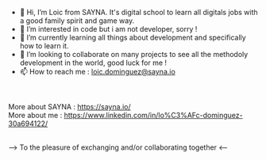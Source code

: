 - 👋 Hi, I’m Loic from SAYNA. It's digital school to learn all digitals jobs with a good family spirit and game way.
- 👀 I’m interested in code but i am not developer, sorry !
- 🌱 I’m currently learning all things about development and specifically how to learn it.
- 💞️ I’m looking to collaborate on many projects to see all the methodoly development in the world, good luck for me !
- 📫 How to reach me : loic.dominguez@sayna.io

<br><br>
More about SAYNA : https://sayna.io/<br>
More about me : https://www.linkedin.com/in/lo%C3%AFc-dominguez-30a694122/
<br><br>

--> To the pleasure of exchanging and/or collaborating together <--
